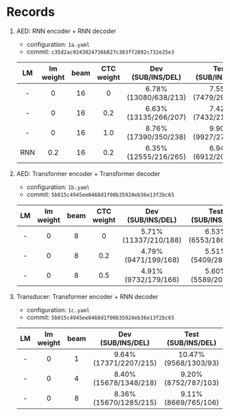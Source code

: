 # Records

1. AED: RNN encoder + RNN decoder

    * configuration: `1a.yaml`
    * commit: `c35d2ac9243024736b827c383ff2692c732e25e3`

    | LM | lm weight | beam | CTC weight | Dev (SUB/INS/DEL) | Test (SUB/INS/DEL) |
    |:---:|:---:|:---:|:---:|:---:|:---:|
    | - | 0 | 16 | 0 | 6.78% (13080/638/213) | 7.55% (7479/298/136) |
    | - | 0 | 16 | 0.2 | 6.63% (13135/266/207) | 7.42% (7432/218/125) |
    | - | 0 | 16 | 1.0 | 8.76% (17390/350/238) | 9.90% (9927/279/168) |
    | RNN | 0.2 | 16 | 0.2 | 6.35% (12555/216/265) | 6.94% (6912/200/157) |

2. AED: Transformer encoder + Transformer decoder

    * configuration: `1b.yaml`
    * commit: `5b015c4945ee0468d1f00b35924eb36e13f2bc65`

    | LM | lm weight | beam | CTC weight | Dev (SUB/INS/DEL) | Test (SUB/INS/DEL) |
    |:---:|:---:|:---:|:---:|:---:|:---:|
    | - | 0 | 8 | 0 | 5.71% (11337/210/188) | 6.53% (6553/186/105) |
    | - | 0 | 8 | 0.2 | 4.79% (9471/199/168) | 5.51% (5409/286/77) |
    | - | 0 | 8 | 0.5 | 4.91% (9732/179/166) | 5.60% (5589/202/81) |

3. Transducer: Transformer encoder + RNN decoder

    * configuration: `1c.yaml`
    * commit: `5b015c4945ee0468d1f00b35924eb36e13f2bc65`

    | LM | lm weight | beam | Dev (SUB/INS/DEL) | Test (SUB/INS/DEL) |
    |:---:|:---:|:---:|:---:|:---:|
    | - | 0 | 1 | 9.64% (17371/2207/215) | 10.47% (9568/1303/93) |
    | - | 0 | 4 | 8.40% (15678/1348/218) | 9.20% (8752/787/103) |
    | - | 0 | 8 | 8.36% (15670/1285/215) | 9.11% (8669/765/106) |
